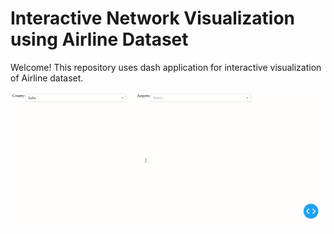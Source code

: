 # Interactive Network Visualization using Airline Dataset

Welcome! This repository uses dash application for interactive visualization of Airline dataset.

![Alt Text](https://github.com/aniket-ak/plotly-dash/blob/27e225abb9211dd07810dd822fc960317ea2241e/blr.gif)
